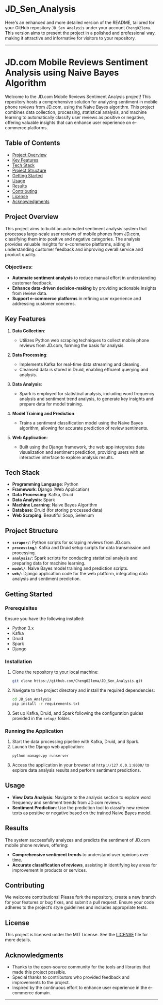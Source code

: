 # JD_Sen_Analysis 
Here's an enhanced and more detailed version of the README, tailored for your GitHub repository `JD_Sen_Analysis` under your account `Cheng02lema`. This version aims to present the project in a polished and professional way, making it attractive and informative for visitors to your repository.

---

# JD.com Mobile Reviews Sentiment Analysis using Naive Bayes Algorithm

Welcome to the JD.com Mobile Reviews Sentiment Analysis project! This repository hosts a comprehensive solution for analyzing sentiment in mobile phone reviews from JD.com, using the Naive Bayes algorithm. This project combines data collection, processing, statistical analysis, and machine learning to automatically classify user reviews as positive or negative, offering valuable insights that can enhance user experience on e-commerce platforms.

## Table of Contents

- [Project Overview](#project-overview)
- [Key Features](#key-features)
- [Tech Stack](#tech-stack)
- [Project Structure](#project-structure)
- [Getting Started](#getting-started)
- [Usage](#usage)
- [Results](#results)
- [Contributing](#contributing)
- [License](#license)
- [Acknowledgments](#acknowledgments)

## Project Overview

This project aims to build an automated sentiment analysis system that processes large-scale user reviews of mobile phones from JD.com, classifying them into positive and negative categories. The analysis provides valuable insights for e-commerce platforms, aiding in understanding customer feedback and improving overall service and product quality.

### Objectives:

- **Automate sentiment analysis** to reduce manual effort in understanding customer feedback.
- **Enhance data-driven decision-making** by providing actionable insights from review data.
- **Support e-commerce platforms** in refining user experience and addressing customer concerns.

## Key Features

1. **Data Collection**:
   - Utilizes Python web scraping techniques to collect mobile phone reviews from JD.com, forming the basis for analysis.

2. **Data Processing**:
   - Implements Kafka for real-time data streaming and cleaning.
   - Cleansed data is stored in Druid, enabling efficient querying and analysis.

3. **Data Analysis**:
   - Spark is employed for statistical analysis, including word frequency analysis and sentiment trend analysis, to generate key insights and prepare data for model training.

4. **Model Training and Prediction**:
   - Trains a sentiment classification model using the Naive Bayes algorithm, allowing for accurate prediction of review sentiments.

5. **Web Application**:
   - Built using the Django framework, the web app integrates data visualization and sentiment prediction, providing users with an interactive interface to explore analysis results.

## Tech Stack

- **Programming Language**: Python
- **Framework**: Django (Web Application)
- **Data Processing**: Kafka, Druid
- **Data Analysis**: Spark
- **Machine Learning**: Naive Bayes Algorithm
- **Database**: Druid (for storing processed data)
- **Web Scraping**: Beautiful Soup, Selenium

## Project Structure

- **`scraper/`**: Python scripts for scraping reviews from JD.com.
- **`processing/`**: Kafka and Druid setup scripts for data transmission and processing.
- **`analysis/`**: Spark scripts for conducting statistical analysis and preparing data for machine learning.
- **`model/`**: Naive Bayes model training and prediction scripts.
- **`web/`**: Django application code for the web platform, integrating data analysis and sentiment prediction.

## Getting Started

### Prerequisites

Ensure you have the following installed:

- Python 3.x
- Kafka
- Druid
- Spark
- Django

### Installation

1. Clone the repository to your local machine:
   ```bash
   git clone https://github.com/Cheng02lema/JD_Sen_Analysis.git
   ```
   
2. Navigate to the project directory and install the required dependencies:
   ```bash
   cd JD_Sen_Analysis
   pip install -r requirements.txt
   ```

3. Set up Kafka, Druid, and Spark following the configuration guides provided in the `setup/` folder.

### Running the Application

1. Start the data processing pipeline with Kafka, Druid, and Spark.
2. Launch the Django web application:
   ```bash
   python manage.py runserver
   ```
3. Access the application in your browser at `http://127.0.0.1:8000/` to explore data analysis results and perform sentiment predictions.

## Usage

- **View Data Analysis**: Navigate to the analysis section to explore word frequency and sentiment trends from JD.com reviews.
- **Sentiment Prediction**: Use the prediction tool to classify new review texts as positive or negative based on the trained Naive Bayes model.

## Results

The system successfully analyzes and predicts the sentiment of JD.com mobile phone reviews, offering:

- **Comprehensive sentiment trends** to understand user opinions over time.
- **Accurate classification of reviews**, assisting in identifying key areas for improvement in products or services.

## Contributing

We welcome contributions! Please fork the repository, create a new branch for your features or bug fixes, and submit a pull request. Ensure your code adheres to the project’s style guidelines and includes appropriate tests.

## License

This project is licensed under the MIT License. See the [LICENSE](LICENSE) file for more details.

## Acknowledgments

- Thanks to the open-source community for the tools and libraries that made this project possible.
- Special thanks to contributors who provided feedback and improvements to the project.
- Inspired by the continuous effort to enhance user experience in the e-commerce domain.

---
